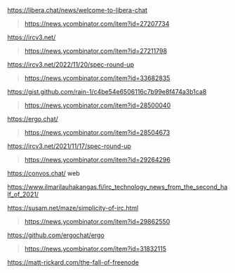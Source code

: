 https://libera.chat/news/welcome-to-libera-chat
> https://news.ycombinator.com/item?id=27207734

https://ircv3.net/
> https://news.ycombinator.com/item?id=27211798

https://ircv3.net/2022/11/20/spec-round-up
> https://news.ycombinator.com/item?id=33682835

https://gist.github.com/rain-1/c4be54e6506116c7b99e8f474a3b1ca8
> https://news.ycombinator.com/item?id=28500040

https://ergo.chat/
> https://news.ycombinator.com/item?id=28504673

https://ircv3.net/2021/11/17/spec-round-up
> https://news.ycombinator.com/item?id=29264296

https://convos.chat/ web

https://www.ilmarilauhakangas.fi/irc_technology_news_from_the_second_half_of_2021/

https://susam.net/maze/simplicity-of-irc.html
> https://news.ycombinator.com/item?id=29862550

https://github.com/ergochat/ergo
> https://news.ycombinator.com/item?id=31832115

https://matt-rickard.com/the-fall-of-freenode


